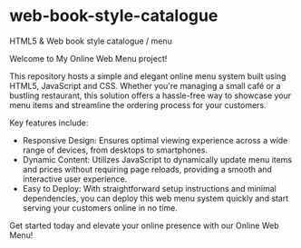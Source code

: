 # web-book-style-catalogue
HTML5 &amp; Web book style catalogue / menu


Welcome to My Online Web Menu project!

This repository hosts a simple and elegant online menu system built using HTML5, JavaScript and CSS. Whether you're managing a small café or a bustling restaurant, this solution offers a hassle-free way to showcase your menu items and streamline the ordering process for your customers.

Key features include:
- Responsive Design: Ensures optimal viewing experience across a wide range of devices, from desktops to smartphones.
- Dynamic Content: Utilizes JavaScript to dynamically update menu items and prices without requiring page reloads, providing a smooth and interactive user experience.
- Easy to Deploy: With straightforward setup instructions and minimal dependencies, you can deploy this web menu system quickly and start serving your customers online in no time.

Get started today and elevate your online presence with our Online Web Menu!
